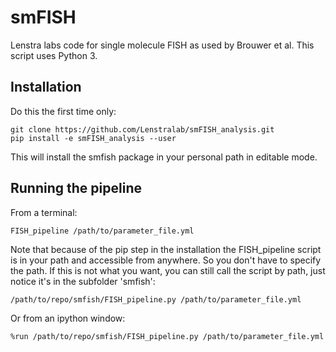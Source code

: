 # smFISH
Lenstra labs code for single molecule FISH as used by Brouwer et al. This script uses Python 3.

## Installation
Do this the first time only:

    git clone https://github.com/Lenstralab/smFISH_analysis.git
    pip install -e smFISH_analysis --user

This will install the smfish package in your personal path in editable mode.

## Running the pipeline
From a terminal:

    FISH_pipeline /path/to/parameter_file.yml

Note that because of the pip step in the installation the FISH_pipeline script is in your path
and accessible from anywhere. So you don't have to specify the path. If this is not what you
want, you can still call the script by path, just notice it's in the subfolder 'smfish':

    /path/to/repo/smfish/FISH_pipeline.py /path/to/parameter_file.yml

Or from an ipython window:

    %run /path/to/repo/smfish/FISH_pipeline.py /path/to/parameter_file.yml

